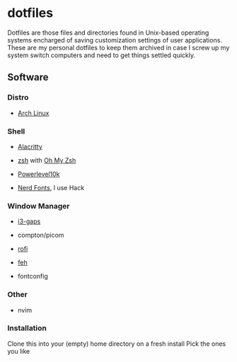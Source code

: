 # dotfiles
Dotfiles are those files and directories found in Unix-based operating systems encharged of saving customization settings of user applications.
These are my personal dotfiles to keep them archived in case I screw up my system switch computers and need to get things settled quickly.
## Software

### Distro
- [Arch Linux](https://www.archlinux.org)

### Shell

- [Alacritty](https://github.com/alacritty/alacritty)


- [zsh](https://github.com/zsh-users/zsh) with [Oh My Zsh](https://github.com/ohmyzsh/ohmyzsh)

- [Powerlevel10k](https://github.com/romkatv/powerlevel10k)

- [Nerd Fonts](https://github.com/ryanoasis/nerd-fonts), I use Hack
    
### Window Manager
- [i3-gaps](https://github.com/Airblader/i3)

- compton/picom

- [rofi](https://github.com/davatorium/rofi)

- [feh](https://github.com/derf/feh)

- fontconfig

### Other
- nvim

### Installation
Clone this into your (empty) home directory on a fresh install
Pick the ones you like
